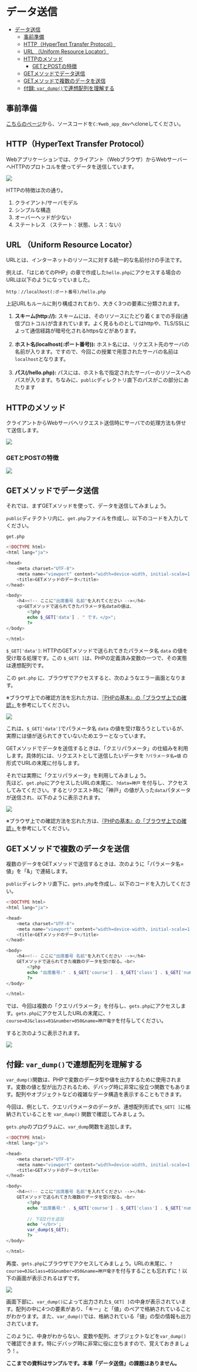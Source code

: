 ﻿# データ送信

- [データ送信](#データ送信)
  - [事前準備](#事前準備)
  - [HTTP（HyperText Transfer Protocol）](#httphypertext-transfer-protocol)
  - [URL （Uniform Resource Locator）](#url-uniform-resource-locator)
  - [HTTPのメソッド](#httpのメソッド)
    - [GETとPOSTの特徴](#getとpostの特徴)
  - [GETメソッドでデータ送信](#getメソッドでデータ送信)
  - [GETメソッドで複数のデータを送信](#getメソッドで複数のデータを送信)
  - [付録: `var_dump()`で連想配列を理解する](#付録-var_dumpで連想配列を理解する)

## 事前準備

[こちらのページ](https://classroom.github.com/a/OZe5yajh)から、ソースコードを`C:¥web_app_dev`へcloneしてください。

## HTTP（HyperText Transfer Protocol）

Webアプリケーションでは、クライアント（Webブラウザ）からWebサーバーへHTTPのプロトコルを使ってデータを送信しています。

![](./images/04.Webアプリケーションとは.jpg)

HTTPの特徴は次の通り。

1. クライアント/サーバモデル
2. シンプルな構造
3. オーバーヘッドが少ない
4. ステートレス （ステート：状態、レス：ない）

## URL （Uniform Resource Locator）

URLとは、インターネットのリソースに対する統一的な名前付けの手法です。

例えば、「はじめてのPHP」の章で作成した`hello.php`にアクセスする場合のURLは以下のようになっていました。

```text
http：//localhost(:ポート番号)/hello.php
```

上記URLもルールに則り構成されており、大きく3つの要素に分類されます。

1. **スキーム(http://):** スキームには、そのリソースにたどり着くまでの手段(通信プロトコル)が含まれています。よく見るものとしてはhttpや、TLS/SSLによって通信経路が暗号化されるhttpsなどがあります。</br></br>
1. **ホスト名(localhost(:ポート番号)):** ホスト名には、リクエスト先のサーバの名前が入ります。ですので、今回この授業で用意されたサーバの名前は`localhost`となります。</br></br>
1. **パス(/hello.php):** パスには、ホスト名で指定されたサーバーのリソースへのパスが入ります。ちなみに、`public`ディレクトリ直下のパスがこの部分にあたります

## HTTPのメソッド

クライアントからWebサーバへリクエスト送信時にサーバでの処理方法も併せて送信します。

![](./images/Aspose.Words.cf7819cc-80f9-4d0e-bf25-cc3f18f6faf3.005.jpeg)

### GETとPOSTの特徴

![](./images/Aspose.Words.cf7819cc-80f9-4d0e-bf25-cc3f18f6faf3.006.jpeg)

## GETメソッドでデータ送信

それでは、まずGETメソッドを使って、データを送信してみましょう。

`public`ディテクトリ内に、`get.php`ファイルを作成し、以下のコードを入力してください。<br>

`get.php`

```php
<!DOCTYPE html>
<html lang="ja">

<head>
    <meta charset="UTF-8">
    <meta name="viewport" content="width=device-width, initial-scale=1.0">
    <title>GETメソッドのデータ</title>
</head>

<body>
    <h4><!-- ここに"出席番号 名前"を入れてください --></h4>
    <p>GETメソッドで送られてきたパラメータ名dataの値は、
        <?php
        echo $_GET['data'] . " です。</p>";
        ?>
</body>

</html>
```

`$_GET['data']`: HTTPのGETメソッドで送られてきたパラメータ名 `data` の値を受け取る処理です。この `$_GET[ ]`は、PHPの定義済み変数の一つで、その実態は連想配列です。

この `get.php` に、ブラウザでアクセスすると、次のようなエラー画面となります。

※ブラウザ上での確認方法を忘れた方は、[『PHPの基本』の「ブラウザ上での確認」](https://2024web1.github.io/web_app_dev/basicphp/#%E3%83%96%E3%83%A9%E3%82%A6%E3%82%B6%E4%B8%8A%E3%81%A7%E3%81%AE%E7%A2%BA%E8%AA%8D)を参考にしてください。

![](./images/get_error_display.png)

これは、`$_GET['data']`でパラメータ名 `data` の値を受け取ろうとしているが、実際には値が送られてきていないためエラーとなっています。

GETメソッドでデータを送信するときは、「クエリパラメータ」の仕組みを利用します。具体的には、リクエストとして送信したいデータを `?パラメータ名=値` の形式でURLの末尾に付与します。

それでは実際に「クエリパラメータ」を利用してみましょう。<br>
先ほど、`get.php`にアクセスしたURLの末尾に、`?data=神戸` を付与し、アクセスしてみてください。するとリクエスト時に「神戸」の値が入った`data`パタメータが送信され、以下のように表示されます。

![](./images/get_display.png)

※ブラウザ上での確認方法を忘れた方は、[『PHPの基本』の「ブラウザ上での確認」](https://2024web1.github.io/web_app_dev/basicphp/#%E3%83%96%E3%83%A9%E3%82%A6%E3%82%B6%E4%B8%8A%E3%81%A7%E3%81%AE%E7%A2%BA%E8%AA%8D)を参考にしてください。

## GETメソッドで複数のデータを送信

複数のデータをGETメソッドで送信するときは、次のように「パラメータ名=値」を「&」で連結します。

`public`ディレクトリ直下に、`gets.php`を作成し、以下のコードを入力してください。

```php
<!DOCTYPE html>
<html lang="ja">

<head>
    <meta charset="UTF-8">
    <meta name="viewport" content="width=device-width, initial-scale=1.0">
    <title>GETメソッドのデータ</title>
</head>

<body>
    <h4><!-- ここに"出席番号 名前"を入れてください --></h4>
    GETメソッドで送られてきた複数のデータを受け取る。<br>
        <?php
        echo "出席番号:" . $_GET['course'] . $_GET['class'] . $_GET['number'] . "、氏名:" . $_GET['name'];
        ?>
</body>

</html>
```

では、今回は複数の「クエリパラメータ」を付与し、`gets.php`にアクセスします。`gets.php`にアクセスしたURLの末尾に、`?course=0J&class=01&number=050&name=神戸電子`を付与してください。

すると次のように表示されます。

![](./images/gets_display.png)

## 付録: `var_dump()`で連想配列を理解する

`var_dump()`関数は、PHPで変数のデータ型や値を出力するために使用されます。変数の値と型が出力されるため、デバッグ時に非常に役立つ関数でもあります。配列やオブジェクトなどの複雑なデータ構造を表示することもできます。

今回は、例として、クエリパラメータのデータが、連想配列形式で`$_GET[ ]`に格納されていることを `var_dump()` 関数で確認してみましょう。

`gets.php`のプログラムに、`var_dump`関数を追加します。

```PHP
<!DOCTYPE html>
<html lang="ja">

<head>
    <meta charset="UTF-8">
    <meta name="viewport" content="width=device-width, initial-scale=1.0">
    <title>GETメソッドのデータ</title>
</head>

<body>
    <h4><!-- ここに"出席番号 名前"を入れてください --></h4>
    GETメソッドで送られてきた複数のデータを受け取る。<br>
        <?php
        echo "出席番号:" . $_GET['course'] . $_GET['class'] . $_GET['number'] . "、氏名:" . $_GET['name'];
        
        // 下記2行を追加
        echo '</br>';
        var_dump($_GET);
        ?>
</body>

</html>
```

再度、`gets.php`にブラウザでアクセスしてみましょう。URLの末尾に、`?course=0J&class=01&number=050&name=神戸電子`を付与することも忘れずに！以下の画面が表示されるはずです。

![](./images/var_dump.png)

画面下部に、`var_dump()`によって出力された`$_GET[ ]`の中身が表示されています。配列の中に4つの要素があり、「キー」と「値」のペアで格納されていることがわかります。また、`var_dump()`では、格納されている「値」の型の情報も出力されています。

このように、中身がわからない、変数や配列、オブジェクトなどを`var_dump()`で確認できます。特にデバッグ時に非常に役に立ちますので、覚えておきましょう！。

**ここまでの資料はサンプルです。本章「データ送信」の課題はありません。**

